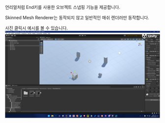 언리얼처럼 End키를 사용한 오브젝트 스냅핑 기능을 제공합니다.

Skinned Mesh Renderer는 동작되지 않고 일반적인 매쉬 렌더러만 동작합니다.

사진 클릭시 예시를 볼 수 있습니다.
[![미리보기 영상](Image~/preview.png)](https://www.youtube.com/watch?v=X-SW5h7bFJY)
